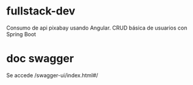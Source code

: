 # fullstack-dev
Consumo de api pixabay usando Angular. CRUD básica de usuarios con Spring Boot

# doc swagger
Se accede /swagger-ui/index.html#/
